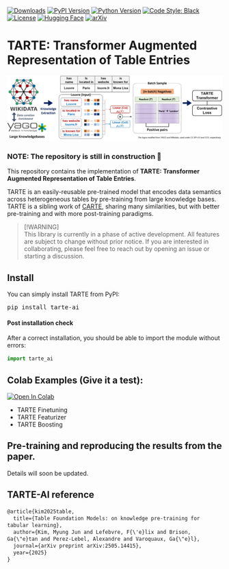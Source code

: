 [![Downloads](https://pepy.tech/badge/tarte-ai)](https://pepy.tech/project/tarte-ai)
[![PyPI Version](https://img.shields.io/pypi/v/tarte-ai)](https://pypi.org/project/tarte-ai/)
[![Python Version](https://img.shields.io/pypi/pyversions/tarte-ai)](https://pypi.org/project/tarte-ai/)
[![Code Style: Black](https://img.shields.io/badge/code%20style-black-000000.svg)](https://github.com/psf/black)
[![License](https://img.shields.io/badge/License-BSD_3--Clause-blue.svg)](https://opensource.org/licenses/BSD-3-Clause)
[![Hugging Face](https://img.shields.io/badge/Hugging%20Face-Benchmark-yellow)](https://huggingface.co/inria-soda/tarte)
[![arXiv](https://img.shields.io/badge/arXiv-2505.14415-blue.svg)](https://arxiv.org/pdf/2505.14415)

# TARTE: Transformer Augmented Representation of Table Entries

![TARTE_outline](assets/TARTE_summary.jpg)

### NOTE: The repository is still in construction 🚧

This repository contains the implementation of **TARTE: Transformer Augmented Representation of Table Entries**.

TARTE is an easily-reusable pre-trained model that encodes data semantics across heterogeneous tables by pre-training from large knowledge bases. TARTE is a sibling work of [CARTE](https://github.com/soda-inria/carte), sharing many similarities, but with better pre-training and with more post-training paradigms.


> [!WARNING] <br>
> This library is currently in a phase of active development. All features are subject to change without prior notice. If you are interested in collaborating, please feel free to reach out by opening an issue or starting a discussion.


## Install

You can simply install TARTE from PyPI:

<pre>
pip install tarte-ai
</pre>

#### Post installation check
After a correct installation, you should be able to import the module without errors:

```python
import tarte_ai
```

## Colab Examples (Give it a test):
[![Open In Colab](https://colab.research.google.com/assets/colab-badge.svg)](https://colab.research.google.com/drive/1FCrf27lfFQbEJgbdldNDdfvkYiLZNaVz?usp=sharing)
* TARTE Finetuning
* TARTE Featurizer
* TARTE Boosting
  


## Pre-training and reproducing the results from the paper.

Details will soon be updated.

## TARTE-AI reference

```
@article{kim2025table,
  title={Table Foundation Models: on knowledge pre-training for tabular learning},
  author={Kim, Myung Jun and Lefebvre, F{\'e}lix and Brison, Ga{\"e}tan and Perez-Lebel, Alexandre and Varoquaux, Ga{\"e}l},
  journal={arXiv preprint arXiv:2505.14415},
  year={2025}
}
```


